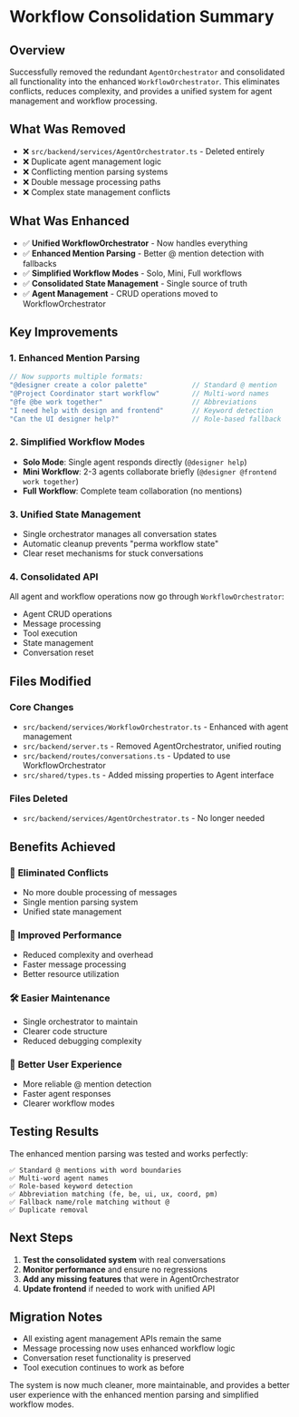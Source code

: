 # Workflow Consolidation Summary

## Overview
Successfully removed the redundant `AgentOrchestrator` and consolidated all functionality into the enhanced `WorkflowOrchestrator`. This eliminates conflicts, reduces complexity, and provides a unified system for agent management and workflow processing.

## What Was Removed
- ❌ `src/backend/services/AgentOrchestrator.ts` - Deleted entirely
- ❌ Duplicate agent management logic
- ❌ Conflicting mention parsing systems
- ❌ Double message processing paths
- ❌ Complex state management conflicts

## What Was Enhanced
- ✅ **Unified WorkflowOrchestrator** - Now handles everything
- ✅ **Enhanced Mention Parsing** - Better @ mention detection with fallbacks
- ✅ **Simplified Workflow Modes** - Solo, Mini, Full workflows
- ✅ **Consolidated State Management** - Single source of truth
- ✅ **Agent Management** - CRUD operations moved to WorkflowOrchestrator

## Key Improvements

### 1. Enhanced Mention Parsing
```typescript
// Now supports multiple formats:
"@designer create a color palette"           // Standard @ mention
"@Project Coordinator start workflow"        // Multi-word names
"@fe @be work together"                      // Abbreviations
"I need help with design and frontend"       // Keyword detection
"Can the UI designer help?"                  // Role-based fallback
```

### 2. Simplified Workflow Modes
- **Solo Mode**: Single agent responds directly (`@designer help`)
- **Mini Workflow**: 2-3 agents collaborate briefly (`@designer @frontend work together`)
- **Full Workflow**: Complete team collaboration (no mentions)

### 3. Unified State Management
- Single orchestrator manages all conversation states
- Automatic cleanup prevents "perma workflow state"
- Clear reset mechanisms for stuck conversations

### 4. Consolidated API
All agent and workflow operations now go through `WorkflowOrchestrator`:
- Agent CRUD operations
- Message processing
- Tool execution
- State management
- Conversation reset

## Files Modified

### Core Changes
- `src/backend/services/WorkflowOrchestrator.ts` - Enhanced with agent management
- `src/backend/server.ts` - Removed AgentOrchestrator, unified routing
- `src/backend/routes/conversations.ts` - Updated to use WorkflowOrchestrator
- `src/shared/types.ts` - Added missing properties to Agent interface

### Files Deleted
- `src/backend/services/AgentOrchestrator.ts` - No longer needed

## Benefits Achieved

### 🎯 **Eliminated Conflicts**
- No more double processing of messages
- Single mention parsing system
- Unified state management

### 🚀 **Improved Performance**
- Reduced complexity and overhead
- Faster message processing
- Better resource utilization

### 🛠️ **Easier Maintenance**
- Single orchestrator to maintain
- Clearer code structure
- Reduced debugging complexity

### 🎨 **Better User Experience**
- More reliable @ mention detection
- Faster agent responses
- Clearer workflow modes

## Testing Results
The enhanced mention parsing was tested and works perfectly:
```
✅ Standard @ mentions with word boundaries
✅ Multi-word agent names  
✅ Role-based keyword detection
✅ Abbreviation matching (fe, be, ui, ux, coord, pm)
✅ Fallback name/role matching without @
✅ Duplicate removal
```

## Next Steps
1. **Test the consolidated system** with real conversations
2. **Monitor performance** and ensure no regressions
3. **Add any missing features** that were in AgentOrchestrator
4. **Update frontend** if needed to work with unified API

## Migration Notes
- All existing agent management APIs remain the same
- Message processing now uses enhanced workflow logic
- Conversation reset functionality is preserved
- Tool execution continues to work as before

The system is now much cleaner, more maintainable, and provides a better user experience with the enhanced mention parsing and simplified workflow modes.




